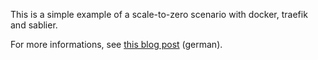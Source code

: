 This is a simple example of a scale-to-zero scenario with docker, traefik and sablier.

For more informations, see [this blog post](https://www.production-ready.de/2023/08/20/docker-scale-to-zero-with-traefik-sablier.html) (german).
